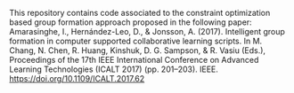 This repository contains code associated to the constraint optimization based group formation approach proposed in the following paper:
Amarasinghe, I., Hernández-Leo, D., & Jonsson, A. (2017). Intelligent group formation in computer supported collaborative learning scripts. In M. Chang, N. Chen, R. Huang, Kinshuk, D. G. Sampson, & R. Vasiu (Eds.), Proceedings of the 17th IEEE International Conference on Advanced Learning Technologies (ICALT 2017) (pp. 201–203). IEEE. https://doi.org/10.1109/ICALT.2017.62
